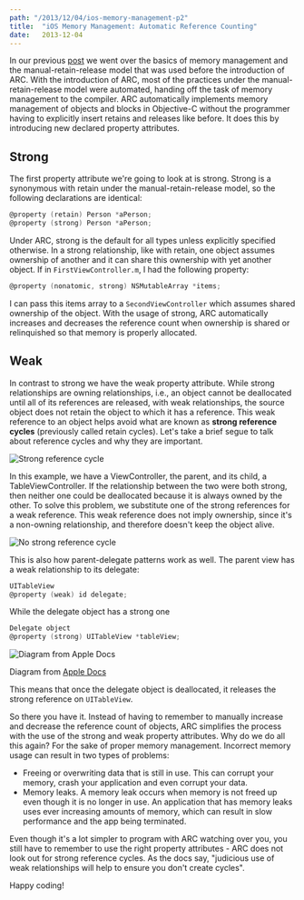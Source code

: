 ```yaml
---
path: "/2013/12/04/ios-memory-management-p2"
title:  "iOS Memory Management: Automatic Reference Counting"
date:   2013-12-04
---
```


In our previous
[post](http://www.pasanpremaratne.com/2013/09/01/ios-memory-management)
we went over the basics of memory management and the
manual-retain-release model that was used before the introduction of
ARC. With the introduction of ARC, most of the practices under the
manual-retain-release model were automated, handing off the task of
memory management to the compiler. ARC automatically implements memory
management of objects and blocks in Objective-C without the programmer
having to explicitly insert retains and releases like before. It does
this by introducing new declared property attributes.

Strong
------

The first property attribute we're going to look at is strong. Strong is
a synonymous with retain under the manual-retain-release model, so the
following declarations are identical:

```objectivec
@property (retain) Person *aPerson;
@property (strong) Person *aPerson;
```

Under ARC, strong is the default for all types unless explicitly
specified otherwise. In a strong relationship, like with retain, one
object assumes ownership of another and it can share this ownership with
yet another object. If in `FirstViewController.m`, I had the following
property:

```objectivec
@property (nonatomic, strong) NSMutableArray *items;
```

I can pass this items array to a `SecondViewController` which assumes
shared ownership of the object. With the usage of strong, ARC
automatically increases and decreases the reference count when ownership
is shared or relinquished so that memory is properly allocated.

Weak
----

In contrast to strong we have the weak property attribute. While strong
relationships are owning relationships, i.e., an object cannot be
deallocated until all of its references are released, with weak
relationships, the source object does not retain the object to which it
has a reference. This weak reference to an object helps avoid what are
known as **strong reference cycles** (previously called retain cycles).
Let's take a brief segue to talk about reference cycles and why they are
important.

![Strong reference cycle](/assets/images/reference_cycle_1.png)

In this example, we have a ViewController, the parent, and its child, a
TableViewController. If the relationship between the two were both
strong, then neither one could be deallocated because it is always owned
by the other. To solve this problem, we substitute one of the strong
references for a weak reference. This weak reference does not imply
ownership, since it's a non-owning relationship, and therefore doesn't
keep the object alive.

![No strong reference cycle](/assets/images/reference_cycle_2.png)

This is also how parent-delegate patterns work as well. The parent view
has a weak relationship to its delegate:

```objectivec
UITableView
@property (weak) id delegate;
```

While the delegate object has a strong one

```objectivec
Delegate object
@property (strong) UITableView *tableView;
```

![Diagram from Apple
Docs](/assets/images/relationships.png)
<p class="caption">Diagram from <a href="https://developer.apple.com/library/ios/documentation/cocoa/conceptual/ProgrammingWithObjectiveC/EncapsulatingData/EncapsulatingData.html">Apple Docs</a></p>

This means that once the delegate object is deallocated, it releases the
strong reference on `UITableView`.

So there you have it. Instead of having to remember to manually increase
and decrease the reference count of objects, ARC simplifies the process
with the use of the strong and weak property attributes. Why do we do
all this again? For the sake of proper memory management. Incorrect
memory usage can result in two types of problems:

-   Freeing or overwriting data that is still in use. This can corrupt
    your memory, crash your application and even corrupt your data.
-   Memory leaks. A memory leak occurs when memory is not freed up even
    though it is no longer in use. An application that has memory leaks
    uses ever increasing amounts of memory, which can result in slow
    performance and the app being terminated.

Even though it's a lot simpler to program with ARC watching over you,
you still have to remember to use the right property attributes - ARC
does not look out for strong reference cycles. As the docs say,
"judicious use of weak relationships will help to ensure you don't
create cycles".

Happy coding!